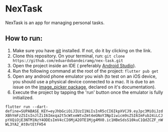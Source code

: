 # NexTask

NexTask is an app for managing personal tasks.

## How to run:

1. Make sure you have [git](https://git-scm.com/downloads) installed. If not, do it by clicking on
   the link.
2. Clone this repository. On your terminal, run:
   `git clone https://github.com/eduardobandeiramg/nex-task.git`
3. Open the project inside an IDE (
   preferably [Android Studio](https://developer.android.com/studio?hl=pt-br)).
4. Run the following command at the root of the project:
   `flutter pub get`
5. Open any android phone emulator you wish (to test on an iOS device, you should use a physical
   device connected to a mac. It is due to an issue on
   the [image_picker package](https://pub.dev/packages/image_picker), declared on it's documentation).
6. Execute the project by tapping the 'run' button once the emulator is fully initialized.


<!-- another option -->
   `flutter run --dart-define=SUPABASE_KEY=eyJhbGciOiJIUzI1NiIsInR5cCI6IkpXVCJ9.eyJpc3MiOiJzdXBhYmFzZSIsInJlZiI6Imxqa2t5cWtxeWtvZmt4eGNoY3NpIiwicm9sZSI6ImFub24iLCJpYXQiOjE3NTM1NzY4ODEsImV4cCI6MjA2OTE1Mjg4MX0.ic1HBeSdsS10kuC1QdZCZF_nWWL3YA2_At0vtEtFH54`